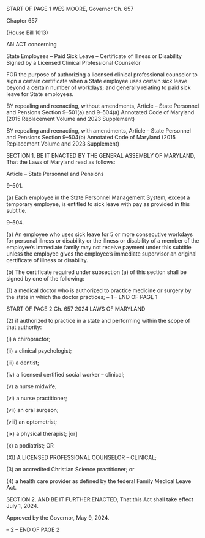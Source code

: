 START OF PAGE 1
WES MOORE, Governor Ch. 657

Chapter 657

(House Bill 1013)

AN ACT concerning

State Employees – Paid Sick Leave – Certificate of Illness or Disability Signed
by a Licensed Clinical Professional Counselor

FOR the purpose of authorizing a licensed clinical professional counselor to sign a certain
certificate when a State employee uses certain sick leave beyond a certain number
of workdays; and generally relating to paid sick leave for State employees.

BY repealing and reenacting, without amendments,
Article – State Personnel and Pensions
Section 9–501(a) and 9–504(a)
Annotated Code of Maryland
(2015 Replacement Volume and 2023 Supplement)

BY repealing and reenacting, with amendments,
Article – State Personnel and Pensions
Section 9–504(b)
Annotated Code of Maryland
(2015 Replacement Volume and 2023 Supplement)

SECTION 1. BE IT ENACTED BY THE GENERAL ASSEMBLY OF MARYLAND,
That the Laws of Maryland read as follows:

Article – State Personnel and Pensions

9–501.

(a) Each employee in the State Personnel Management System, except a
temporary employee, is entitled to sick leave with pay as provided in this subtitle.

9–504.

(a) An employee who uses sick leave for 5 or more consecutive workdays for
personal illness or disability or the illness or disability of a member of the employee’s
immediate family may not receive payment under this subtitle unless the employee gives
the employee’s immediate supervisor an original certificate of illness or disability.

(b) The certificate required under subsection (a) of this section shall be signed by
one of the following:

(1) a medical doctor who is authorized to practice medicine or surgery by
the state in which the doctor practices;
– 1 –
END OF PAGE 1

START OF PAGE 2
Ch. 657 2024 LAWS OF MARYLAND

(2) if authorized to practice in a state and performing within the scope of
that authority:

(i) a chiropractor;

(ii) a clinical psychologist;

(iii) a dentist;

(iv) a licensed certified social worker – clinical;

(v) a nurse midwife;

(vi) a nurse practitioner;

(vii) an oral surgeon;

(viii) an optometrist;

(ix) a physical therapist; [or]

(x) a podiatrist; OR

(XI) A LICENSED PROFESSIONAL COUNSELOR – CLINICAL;

(3) an accredited Christian Science practitioner; or

(4) a health care provider as defined by the federal Family Medical Leave
Act.

SECTION 2. AND BE IT FURTHER ENACTED, That this Act shall take effect July
1, 2024.

Approved by the Governor, May 9, 2024.

– 2 –
END OF PAGE 2